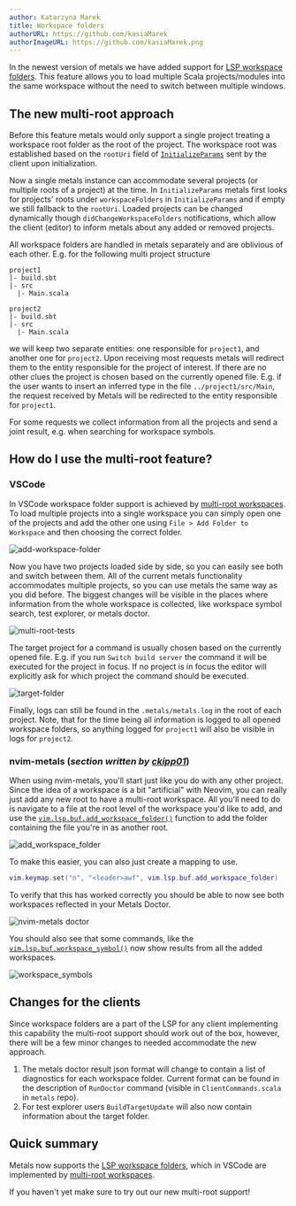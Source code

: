 ```yaml
---
author: Katarzyna Marek
title: Workspace folders
authorURL: https://github.com/kasiaMarek
authorImageURL: https://github.com/kasiaMarek.png
---
```


In the newest version of metals we have added support for [LSP workspace folders](https://microsoft.github.io/language-server-protocol/specifications/lsp/3.17/specification/#workspace_workspaceFolders). This feature allows you to load multiple Scala projects/modules into the same workspace without the need to switch between multiple windows.

## The new multi-root approach

Before this feature metals would only support a single project treating a workspace root folder as the root of the project. The workspace root was established based on the `rootUri` field of [`InitializeParams`](https://microsoft.github.io/language-server-protocol/specifications/lsp/3.17/specification/#initializeParams) sent by the client upon initialization.

Now a single metals instance can accommodate several projects (or multiple roots of a project) at the time. In `InitializeParams` metals first looks for projects' roots under `workspaceFolders` in `InitializeParams` and if empty we still fallback to the `rootUri`. Loaded projects can be changed dynamically though `didChangeWorkspaceFolders` notifications, which allow the client (editor) to inform metals about any added or removed projects.

All workspace folders are handled in metals separately and are oblivious of each other.
E.g. for the following multi project structure

```
project1
|- build.sbt
|- src
  |- Main.scala

project2
|- build.sbt
|- src
  |- Main.scala
```

we will keep two separate entities: one responsible for `project1`, and another one for `project2`.
Upon receiving most requests metals will redirect them to the entity responsible for the project of interest. If there are no other clues the project is chosen based on the currently opened file. E.g. if the user wants to insert an inferred type in the file `../project1/src/Main`, the request received by Metals will be redirected to the entity responsible for `project1`.

For some requests we collect information from all the projects and send a joint result, e.g. when searching for workspace symbols.


## How do I use the multi-root feature?

### VSCode

In VSCode workspace folder support is achieved by [multi-root workspaces](https://code.visualstudio.com/docs/editor/multi-root-workspaces). To load multiple projects into a single workspace you can simply open one of the projects and add the other one using `File > Add Folder to Workspace` and then choosing the correct folder.

![add-workspace-folder](https://i.imgur.com/LTYrx9V.gif)

Now you have two projects loaded side by side, so you can easily see both and switch between them. All of the current metals functionality accommodates multiple projects, so you can use metals the same way as you did before. The biggest changes will be visible in the places where information from the whole workspace is collected, like workspace symbol search, test explorer, or metals doctor.

![multi-root-tests](https://i.imgur.com/zWmmsC2.gif)

The target project for a command is usually chosen based on the currently opened file. E.g. if you run `Switch build server` the command it will be executed for the project in focus. If no project is in focus the editor will explicitly ask for which project the command should be executed.

![target-folder](https://i.imgur.com/tV7K822.gif)

Finally, logs can still be found in the `.metals/metals.log` in the root of each project. Note, that for the time being all information is logged to all opened workspace folders, so anything logged for `project1` will also be visible in logs for `project2`.

### nvim-metals (_section written by [ckipp01](https://github.com/ckipp01)_)

When using nvim-metals, you'll start just like you do with any other project.
Since the idea of a workspace is a bit "artificial" with Neovim, you can really
just add any new root to have a multi-root workspace. All you'll need to do is
navigate to a file at the root level of the workspace you'd like to add, and use
the
[`vim.lsp.buf.add_workspace_folder()`](https://neovim.io/doc/user/lsp.html#vim.lsp.buf.add_workspace_folder()) function to add the folder containing the file you're in as another root.

![add_workspace_folder](https://i.imgur.com/E8iriR9.gif)

To make this easier, you can also just create a mapping to use.

```lua
vim.keymap.set("n", "<leader>awf", vim.lsp.buf.add_workspace_folder)
```

To verify that this has worked correctly you should be able to now see both
workspaces reflected in your Metals Doctor.

![nvim-metals doctor](https://i.imgur.com/2u48wDK.gif)

You should also see that some commands, like the
[`vim.lsp.buf.workspace_symbol()`](https://neovim.io/doc/user/lsp.html#vim.lsp.buf.workspace_symbol())
now show results from all the added workspaces.

![workspace_symbols](https://i.imgur.com/RczJIcp.gif)

## Changes for the clients

Since workspace folders are a part of the LSP for any client implementing this capability the multi-root support should work out of the box, however, there will be a few minor changes to needed accommodate the new approach.

1.  The metals doctor result json format will change to contain a list of diagnostics for each workspace folder. Current format can be found in the description of `RunDoctor` command (visible in `ClientCommands.scala` in `metals` repo).
2.  For test explorer users `BuildTargetUpdate` will also now contain information about the target folder.

## Quick summary

Metals now supports the [LSP workspace folders](https://microsoft.github.io/language-server-protocol/specifications/lsp/3.17/specification/#workspace_workspaceFolders), which in VSCode are implemented by [multi-root workspaces](https://code.visualstudio.com/docs/editor/multi-root-workspaces).

If you haven't yet make sure to try out our new multi-root support!
